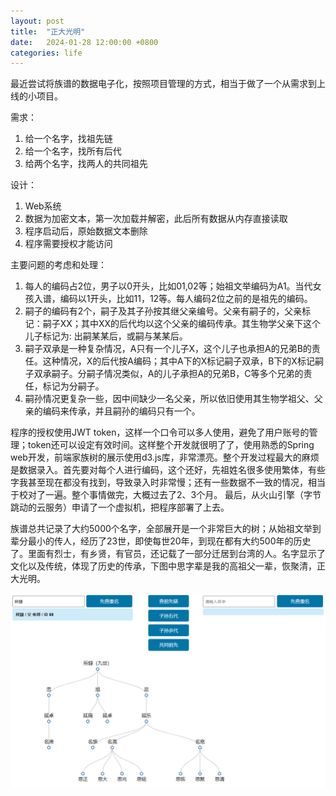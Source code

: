 ```yaml
---
layout: post
title:  "正大光明"
date:   2024-01-28 12:00:00 +0800
categories: life
--- 
```


最近尝试将族谱的数据电子化，按照项目管理的方式，相当于做了一个从需求到上线的小项目。

需求：
1. 给一个名字，找祖先链
2. 给一个名字，找所有后代
3. 给两个名字，找两人的共同祖先

设计：
1. Web系统
2. 数据为加密文本，第一次加载并解密，此后所有数据从内存直接读取
3. 程序启动后，原始数据文本删除 
4. 程序需要授权才能访问 

主要问题的考虑和处理：
1. 每人的编码占2位，男子以0开头，比如01,02等；始祖文举编码为A1。当代女孩入谱，编码以1开头，比如11，12等。每人编码2位之前的是祖先的编码。
2. 嗣子的编码有2个，嗣子及其子孙按其继父亲编号。父亲有嗣子的，父亲标记：嗣子XX；其中XX的后代均以这个父亲的编码传承。其生物学父亲下这个儿子标记为: 出嗣某某后，或嗣与某某后。
3. 嗣子双承是一种复杂情况，A只有一个儿子X，这个儿子也承担A的兄弟B的责任。这种情况，X的后代按A编码；其中A下的X标记嗣子双承，B下的X标记嗣子双承嗣子。分嗣子情况类似，A的儿子承担A的兄弟B，C等多个兄弟的责任，标记为分嗣子。
4. 嗣孙情况更复杂一些，因中间缺少一名父亲，所以依旧使用其生物学祖父、父亲的编码来传承，并且嗣孙的编码只有一个。

程序的授权使用JWT token，这样一个口令可以多人使用，避免了用户账号的管理；token还可以设定有效时间。这样整个开发就很明了了，使用熟悉的Spring web开发，前端家族树的展示使用d3.js库，非常漂亮。整个开发过程最大的麻烦是数据录入。首先要对每个人进行编码，这个还好，先祖姓名很多使用繁体，有些字我甚至现在都没有找到，导致录入时非常慢；还有一些数据不一致的情况，相当于校对了一遍。整个事情做完，大概过去了2、3个月。 最后，从火山引擎（字节跳动的云服务）申请了一个虚拟机，把程序部署了上去。 

族谱总共记录了大约5000个名字，全部展开是一个非常巨大的树；从始祖文举到辈分最小的传人，经历了23世，即使每世20年，到现在都有大约500年的历史了。里面有烈士，有乡贤，有官员，还记载了一部分迁居到台湾的人。名字显示了文化以及传统，体现了历史的传承，下图中思字辈是我的高祖父一辈，恢聚清，正大光明。

![族谱](/images/2024-01-28.png)

